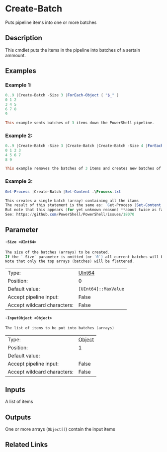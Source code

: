 # Create-Batch
Puts pipeline items into one or more batches

## Description
This cmdlet puts the items in the pipeline into batches of a sertain ammount.

## Examples
### Example 1:
```PowerShell
0..9 |Create-Batch -Size 3 |ForEach-Object { "$_" }
0 1 2
3 4 5
6 7 8
9

This example sents batches of 3 items down the PowerShell pipeline.
```
### Example 2:
```PowerShell
0..9 |Create-Batch -Size 3 |Create-Batch |Create-Batch -Size 4 |ForEach-Object { "$_" }
0 1 2 3
4 5 6 7
8 9

This example removes the batches of 3 items and creates new batches of 4 items.
```
### Example 3:
```PowerShell
Get-Process |Create-Batch |Set-Content .\Process.txt

This creates a single batch (array) containing all the itams
The result of this statement is the same as: `Get-Process |Set-Content .\Process.txt`
But note that this appears (for yet unknown reason) **about twice as fast**.
See: https://github.com/PowerShell/PowerShell/issues/18070
```
## Parameter
#### <a id="-size">**`-Size <UInt64>`**</a>
```PowerShell
The size of the batches (arrays) to be created.
If the `-Size` parameter is omitted (or `0`) all current batches will be removed.
Note that only the top arrays (batches) will be flattened.
```

<table>
<tr><td>Type:</td><td><a href="https://docs.microsoft.com/en-us/dotnet/api/System.UInt64">UInt64</a></td></tr>
<tr><td>Position:</td><td>0</td></tr>
<tr><td>Default value:</td><td><code>[UInt64]::MaxValue</code></td></tr>
<tr><td>Accept pipeline input:</td><td>False</td></tr>
<tr><td>Accept wildcard characters:</td><td>False</td></tr>
</table>

#### <a id="-inputobject">**`-InputObject <Object>`**</a>
```PowerShell
The list of items to be put into batches (arrays)
```

<table>
<tr><td>Type:</td><td><a href="https://docs.microsoft.com/en-us/dotnet/api/System.Object">Object</a></td></tr>
<tr><td>Position:</td><td>1</td></tr>
<tr><td>Default value:</td><td></td></tr>
<tr><td>Accept pipeline input:</td><td>False</td></tr>
<tr><td>Accept wildcard characters:</td><td>False</td></tr>
</table>

## Inputs
A list of items

## Outputs
One or more arrays (`Object[]`) contain the input items

## Related Links

